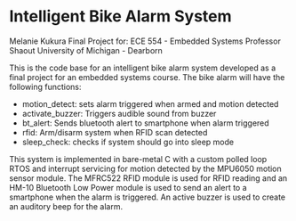 # Intelligent Bike Alarm System

Melanie Kukura
Final Project for:
ECE 554 - Embedded Systems
Professor Shaout
University of Michigan - Dearborn

This is the code base for an intelligent bike alarm system developed as a final project for an embedded systems course. The bike alarm will have the following functions:

* motion_detect: sets alarm triggered when armed and motion detected
* activate_buzzer: Triggers audible sound from buzzer
* bt_alert: Sends bluetooth alert to smartphone when alarm triggered
* rfid: Arm/disarm system when RFID scan detected
* sleep_check: checks if system should go into sleep mode

This system is implemented in bare-metal C with a custom polled loop RTOS and interrupt servicing for motion detected by the MPU6050 motion sensor module. The MFRC522 RFID module is used for RFID reading and an HM-10 Bluetooth Low Power module is used to send an alert to a smartphone when the alarm is triggered. An active buzzer is used to create an auditory beep for the alarm.
